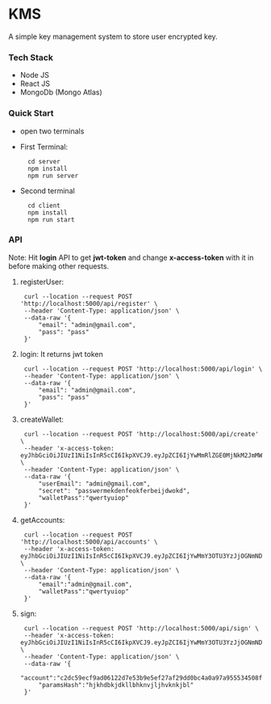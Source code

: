 # KMS

A simple key management system to store user encrypted key.

### Tech Stack
- Node JS
- React JS
- MongoDb (Mongo Atlas)

### Quick Start
- open two terminals
- First Terminal:
    
        cd server
        npm install
        npm run server
      
- Second terminal
    
        cd client
        npm install
        npm run start
        
### API

Note: Hit **login** API to get **jwt-token** and change **x-access-token** with
it in before making other requests. 

1. registerUser: 

        curl --location --request POST 'http://localhost:5000/api/register' \
        --header 'Content-Type: application/json' \
        --data-raw '{
            "email": "admin@gmail.com",
            "pass": "pass"
        }'
        
2. login: It returns jwt token

        curl --location --request POST 'http://localhost:5000/api/login' \
        --header 'Content-Type: application/json' \
        --data-raw '{
            "email": "admin@gmail.com",
            "pass": "pass"
        }'
        
3. createWallet: 

        curl --location --request POST 'http://localhost:5000/api/create' \
        --header 'x-access-token: eyJhbGciOiJIUzI1NiIsInR5cCI6IkpXVCJ9.eyJpZCI6IjYwMmRlZGE0MjNkM2JmMWE5YmE0ODBjYiIsImlhdCI6MTYxMzcyMzg4NiwiZXhwIjoxNjEzODEwMjg2fQ.0ZTR4uy3ZS3effPJOPBZbA5EW3RSl4mOKMA3alDqR6o' \
        --header 'Content-Type: application/json' \
        --data-raw '{
            "userEmail": "admin@gmail.com",
            "secret": "passwermekdenfeokferbeijdwokd",
            "walletPass":"qwertyuiop"
        }'
        
4. getAccounts:

        curl --location --request POST 'http://localhost:5000/api/accounts' \
        --header 'x-access-token: eyJhbGciOiJIUzI1NiIsInR5cCI6IkpXVCJ9.eyJpZCI6IjYwMmY3OTU3YzJjOGNmNDJkMjFjMzllZCIsImlhdCI6MTYxMzcyNDAwNSwiZXhwIjoxNjEzODEwNDA1fQ.jtPH12UHBWTbTPgR8sKYGotUcKBs8qhh92EX0IDkWeQ' \
        --header 'Content-Type: application/json' \
        --data-raw '{
            "email":"admin@gmail.com",
            "walletPass":"qwertyuiop"
        }'
        
5. sign:

        curl --location --request POST 'http://localhost:5000/api/sign' \
        --header 'x-access-token: eyJhbGciOiJIUzI1NiIsInR5cCI6IkpXVCJ9.eyJpZCI6IjYwMmY3OTU3YzJjOGNmNDJkMjFjMzllZCIsImlhdCI6MTYxMzcyNDAwNSwiZXhwIjoxNjEzODEwNDA1fQ.jtPH12UHBWTbTPgR8sKYGotUcKBs8qhh92EX0IDkWeQ' \
        --header 'Content-Type: application/json' \
        --data-raw '{
            "account":"c2dc59ecf9ad06122d7e53b9e5ef27af29dd0bc4a0a97a955534508ffe6767eb",
            "paramsHash":"hjkhdbkjdkllbhknvjljhvknkjbl"
        }'

        